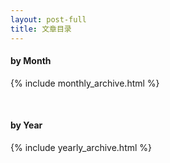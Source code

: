 ```yaml
---
layout: post-full
title: 文章目录
---
```

#### by Month
{% include monthly_archive.html %}

<br/>

#### by Year
{% include yearly_archive.html %}